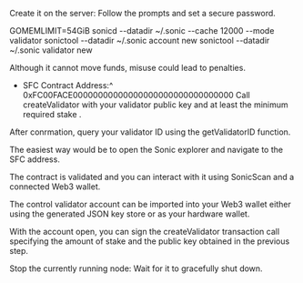 Create it on the server: Follow the prompts and set a secure password.

GOMEMLIMIT=54GiB sonicd --datadir ~/.sonic --cache 12000 --mode validator sonictool --datadir ~/.sonic account new sonictool --datadir ~/.sonic validator new

Although it cannot move funds, misuse could lead to penalties.

- SFC Contract Address:^ 0xFC00FACE00000000000000000000000000000000 Call createValidator with your validator public key and at least the minimum required stake .

After con rmation, query your validator ID using the getValidatorID function.

The easiest way would be to open the Sonic explorer and navigate to the SFC address.

The contract is validated and you can interact with it using SonicScan and a connected Web3 wallet.

The control validator account can be imported into your Web3 wallet either using the generated JSON key store or as your hardware wallet.

With the account open, you can sign the createValidator transaction call specifying the amount of stake and the public key obtained in the previous step.

Stop the currently running node: Wait for it to gracefully shut down.